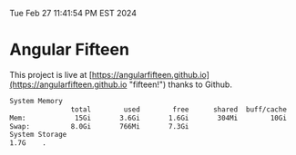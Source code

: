 Tue Feb 27 11:41:54 PM EST 2024

# Angular Fifteen


This project is live at [https://angularfifteen.github.io](https://angularfifteen.github.io "fifteen!") thanks to Github.

```bash
System Memory
               total        used        free      shared  buff/cache   available
Mem:            15Gi       3.6Gi       1.6Gi       304Mi        10Gi        11Gi
Swap:          8.0Gi       766Mi       7.3Gi
System Storage
1.7G	.
```
```bash
